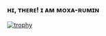 ### ʜɪ, ᴛʜᴇʀᴇ! ɪ ᴀᴍ ᴍᴏxᴀ-ʀᴜᴍɪɴ

<!--
**moxa-rumin/moxa-rumin** is a ✨ _special_ ✨ repository because its `README.md` (this file) appears on your GitHub profile.

Here are some ideas to get you started:

- 🔭 I’m currently working on ...
- 🌱 I’m currently learning ...
- 👯 I’m looking to collaborate on ...
- 🤔 I’m looking for help with ...
- 💬 Ask me about ...
- 📫 How to reach me: ...
- 😄 Pronouns: ...
- ⚡ Fun fact: ...
-->

[![trophy](https://github-profile-trophy.vercel.app/?username=moxa-rumin)](https://github.com/ryo-ma/github-profile-trophy)
